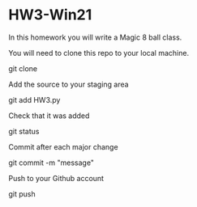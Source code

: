 # HW3-Win21

In this homework you will write a Magic 8 ball class.

You will need to clone this repo to your local machine.

git clone

Add the source to your staging area

git add HW3.py

Check that it was added

git status

Commit after each major change

git commit -m "message"

Push to your Github account

git push
